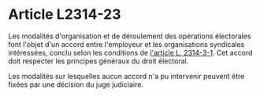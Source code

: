 # Article L2314-23

Les modalités d'organisation et de déroulement des opérations électorales font l'objet d'un accord entre l'employeur et les organisations syndicales intéressées, conclu selon les conditions de [l'article L. 2314-3-1][1]. Cet accord doit respecter les principes généraux du droit électoral. 

Les modalités sur lesquelles aucun accord n'a pu intervenir peuvent être fixées par une décision du juge judiciaire.

 [1]: /affichCodeArticle.do?cidTexte=LEGITEXT000006072050&idArticle=LEGIARTI000019347955&dateTexte=&categorieLien=cid